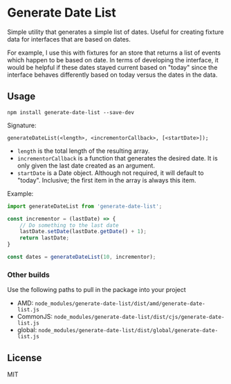 # Generate Date List

Simple utility that generates a simple list of dates. Useful for creating fixture data for interfaces that are based on dates.

For example, I use this with fixtures for an store that returns a list of events which happen to be based on date. In terms of developing the interface, it would be helpful if these dates stayed current based on "today" since the interface behaves differently based on today versus the dates in the data.

## Usage

`npm install generate-date-list --save-dev`


Signature:

`generateDateList(<length>, <incrementorCallback>, [<startDate>]);`

- `length` is the total length of the resulting array.
- `incrementorCallback` is a function that generates the desired date. It is only given the last date created as an argument.
- `startDate` is a Date object. Although not required, it will default to "today". Inclusive; the first item in the array is always this item.

Example:

```javascript
import generateDateList from 'generate-date-list';

const incrementor = (lastDate) => {
	// Do something to the last date
	lastDate.setDate(lastDate.getDate() + 1);
	return lastDate;
}

const dates = generateDateList(10, incrementor);
```

### Other builds

Use the following paths to pull in the package into your project

- AMD: `node_modules/generate-date-list/dist/amd/generate-date-list.js`
- CommonJS: `node_modules/generate-date-list/dist/cjs/generate-date-list.js`
- global: `node_modules/generate-date-list/dist/global/generate-date-list.js`

## License

MIT

